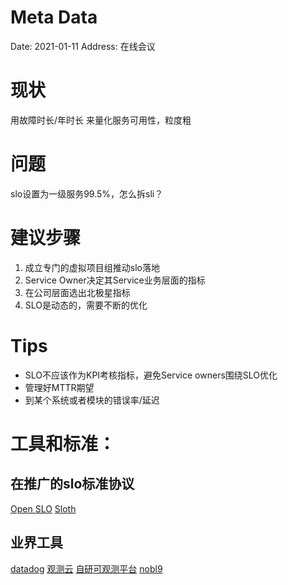 # Meta Data
Date: 2021-01-11 
Address: 在线会议

# 现状
用故障时长/年时长 来量化服务可用性，粒度粗

# 问题
slo设置为一级服务99.5%，怎么拆sli？

# 建议步骤
1. 成立专门的虚拟项目组推动slo落地
2. Service Owner决定其Service业务层面的指标
3. 在公司层面选出北极星指标
4. SLO是动态的，需要不断的优化

# Tips
* SLO不应该作为KPI考核指标，避免Service owners围绕SLO优化
* 管理好MTTR期望
* 到某个系统或者模块的错误率/延迟

# 工具和标准：
## 在推广的slo标准协议
[Open SLO](https://openslo.com/)
[Sloth](https://sloth.dev)

## 业界工具
[datadog](https://www.datadoghq.com/)
[观测云](https://www.guance.com/)
[自研可观测平台](https://opentelemetry.io/docs/concepts/what-is-opentelemetry/)
[nobl9](https://nobl9.com/)
